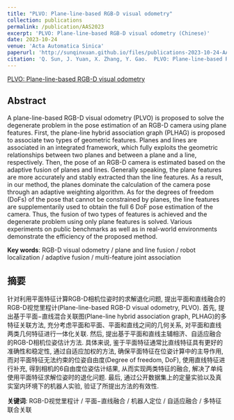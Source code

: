 ```yaml
---
title: "PLVO: Plane-line-based RGB-D visual odometry"
collection: publications
permalink: /publication/AAS2023
excerpt: 'PLVO: Plane-line-based RGB-D visual odometry (Chinese)'
date: 2023-10-24
venue: 'Acta Automatica Sinica'
paperurl: 'http://sunqinxuan.github.io/files/publications-2023-10-24-AAS.pdf'
citation: 'Q. Sun, J. Yuan, X. Zhang, Y. Gao.  PLVO: Plane-line-based RGB-D visual odometry.  Acta Automatica Sinica,  2023, 49(10): 2060−2072.'
---
```


[PLVO: Plane-line-based RGB-D visual odometry](http://www.aas.net.cn/cn/article/doi/10.16383/j.aas.c200878)

## Abstract

A plane-line-based RGB-D visual odometry (PLVO) is proposed to solve the degenerate problem in the pose estimation of an RGB-D camera using plane features. First, the plane-line hybrid association graph (PLHAG) is proposed to associate two types of geometric features. Planes and lines are associated in an integrated framework, which fully exploits the geometric relationships between two planes and between a plane and a line, respectively. Then, the pose of an RGB-D camera is estimated based on the adaptive fusion of planes and lines. Generally speaking, the plane features are more accurately and stably extracted than the line features. As a result, in our method, the planes dominate the calculation of the camera pose through an adaptive weighting algorithm. As for the degrees of freedom (DoFs) of the pose that cannot be constrained by planes, the line features are supplementarily used to obtain the full 6 DoF pose estimation of the camera. Thus, the fusion of two types of features is achieved and the degenerate problem using only plane features is solved. Various experiments on public benchmarks as well as in real-world environments demonstrate the efficiency of the proposed method.

**Key words**: RGB-D visual odometry /  plane and line fusion /  robot localization /  adaptive fusion /  multi-feature joint association 

## 摘要

针对利用平面特征计算RGB-D相机位姿时的求解退化问题, 提出平面和直线融合的RGB-D视觉里程计(Plane-line-based RGB-D visual odometry, PLVO). 首先, 提出基于平面−直线混合关联图(Plane-line hybrid association graph, PLHAG)的多特征关联方法, 充分考虑平面和平面、平面和直线之间的几何关系, 对平面和直线两类几何特征进行一体化关联. 然后, 提出基于平面和直线主辅相济、自适应融合的RGB-D相机位姿估计方法. 具体来说, 鉴于平面特征通常比直线特征具有更好的准确性和稳定性, 通过自适应加权的方法, 确保平面特征在位姿计算中的主导作用, 而对平面特征无法约束的位姿自由度(Degree of freedom, DoF), 使用直线特征进行补充, 得到相机的6自由度位姿估计结果, 从而实现两类特征的融合, 解决了单纯使用平面特征求解位姿时的退化问题. 最后, 通过公开数据集上的定量实验以及真实室内环境下的机器人实验, 验证了所提出方法的有效性.

**关键词**: RGB-D视觉里程计 /  平面−直线融合 /  机器人定位 /  自适应融合 /  多特征联合关联 